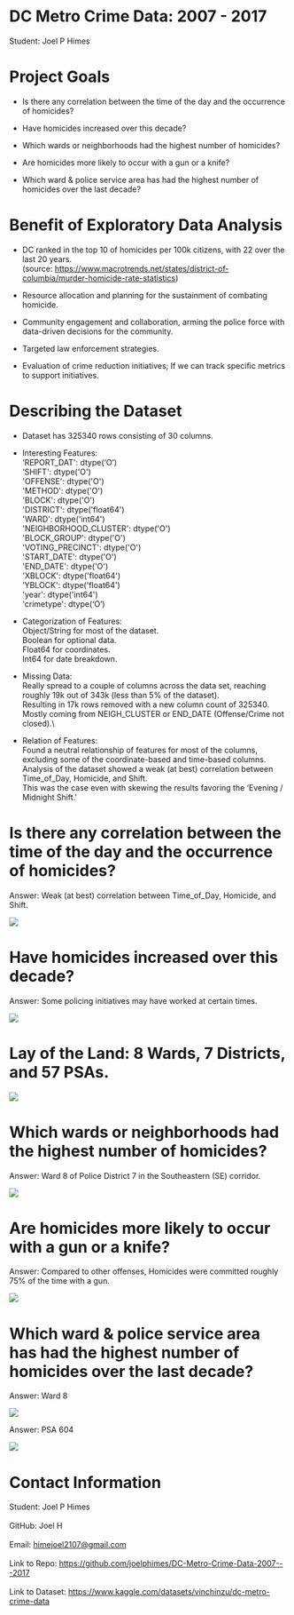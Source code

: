 # DC Metro Crime Data: 2007 - 2017
Student: Joel P Himes

# Project Goals
- Is there any correlation between the time of the day and the occurrence of homicides?

- Have homicides increased over this decade?

- Which wards or neighborhoods had the highest number of homicides?

- Are homicides more likely to occur with a gun or a knife?

- Which ward & police service area has had the highest number of homicides over the last decade?

# Benefit of Exploratory Data Analysis
- DC ranked in the top 10 of homicides per 100k citizens, with 22 over the last 20 years.\
(source: https://www.macrotrends.net/states/district-of-columbia/murder-homicide-rate-statistics)

- Resource allocation and planning for the sustainment of combating homicide.

- Community engagement and collaboration, arming the police force with data-driven decisions for the community.

- Targeted law enforcement strategies.

- Evaluation of crime reduction initiatives; If we can track specific metrics to support initiatives.

# Describing the Dataset
- Dataset has 325340 rows consisting of 30 columns.

- Interesting Features:\
  ‘REPORT_DAT': dtype(‘O’)\
  ‘SHIFT': dtype('O')\
  'OFFENSE': dtype('O')\
  'METHOD': dtype('O')\
  'BLOCK': dtype('O')\
  'DISTRICT': dtype('float64')\
  'WARD': dtype('int64')\
  'NEIGHBORHOOD_CLUSTER': dtype('O')\
  'BLOCK_GROUP': dtype('O')\
  'VOTING_PRECINCT': dtype('O')\
  'START_DATE': dtype('O')\
  'END_DATE': dtype('O')\
  'XBLOCK': dtype('float64')\
  ’YBLOCK': dtype('float64')\
  'year': dtype('int64')\
  'crimetype': dtype(‘O’)

- Categorization of Features:\
  Object/String for most of the dataset.\
  Boolean for optional data.\
  Float64 for coordinates.\
  Int64 for date breakdown.

- Missing Data:\
  Really spread to a couple of columns across the data set, reaching roughly 19k out of 343k (less than 5% of the dataset).\
  Resulting in 17k rows removed with a new column count of 325340.\
  Mostly coming from NEIGH_CLUSTER or END_DATE (Offense/Crime not closed).\

- Relation of Features:\
  Found a neutral relationship of features for most of the columns, excluding some of the coordinate-based and time-based columns.\
  Analysis of the dataset showed a weak (at best) correlation between Time_of_Day, Homicide, and Shift.\
  This was the case even with skewing the results favoring the ‘Evening / Midnight Shift.'

# Is there any correlation between the time of the day and the occurrence of homicides?

Answer: Weak (at best) correlation between Time_of_Day, Homicide, and Shift.

<img src="./img/Correlation_Heatmap.png">

# Have homicides increased over this decade?

Answer: Some policing initiatives may have worked at certain times.

<img src="./img/Number_of_Homicides_by_Year_2008 _2017png.png">

# Lay of the Land: 8 Wards, 7 Districts, and 57 PSAs.

<img src="./img/Lay_Of_The_Land_DC.png">

# Which wards or neighborhoods had the highest number of homicides?

Answer: Ward 8 of Police District 7 in the Southeastern (SE) corridor. 

<img src="./img/Number_of_Homicides_by_Ward.png">

# Are homicides more likely to occur with a gun or a knife?

Answer: Compared to other offenses, Homicides were committed roughly 75% of the time with a gun.

<img src="./img/Proportion_of_Offense_by_Method.png">

# Which ward & police service area has had the highest number of homicides over the last decade?

Answer: Ward 8

<img src="./img/Ward_Heatmap.png">

Answer: PSA 604

<img src="./img/PSA_Heatmap.png">

# Contact Information

Student: Joel P Himes\
\
GitHub: Joel H\
\
Email: himejoel2107@gmail.com\
\
Link to Repo: https://github.com/joelphimes/DC-Metro-Crime-Data-2007---2017 \
\
Link to Dataset: https://www.kaggle.com/datasets/vinchinzu/dc-metro-crime-data
